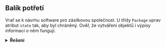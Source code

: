 ## Balík potřetí

Vrať se k návrhu software pro zásilkovou společnost. U třídy `Package` uprav atribut `state` tak, aby byl chráněný.
Ověř, že vytváření objektů i výpisy informací o něm fungují.

<details>
<summary><b>Řešení</b></summary>

```python
class Package:
    def __init__(self, address, weight, state="nedoručen"):
        self.address = address
        self.weight = weight
        self._state = state

    def __str__(self):
        return f"Balík na adresu {self.address} má hmotnost {self.weight} kg a je ve stavu {self._state}."

    def deliver(self):
        if self._state == "doručen":
            return "Balík již byl doručen"
        else:
            self._state = "doručen"
            return "Doručení uloženo"


# Vytvoření objektů
package1 = Package("Václavské Náměstí 12, Praha", 0.25, "nedoručen")

# Výpis informací o balících
print(package1)

# Vyzkoušení metody deliver
print(package1.deliver())
print(package1)  # Zkontrolujeme, že balík je nyní ve stavu "doručen"
print(package1.deliver())  # Zkusíme znovu doručit balík
```

</details>
